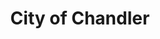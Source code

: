---
title: City of Chandler
state: Arizona
description: The data is supplied by the City of Chandler.
logo: https://upload.wikimedia.org/wikipedia/en/8/8d/Chandleraz_seal.png
---